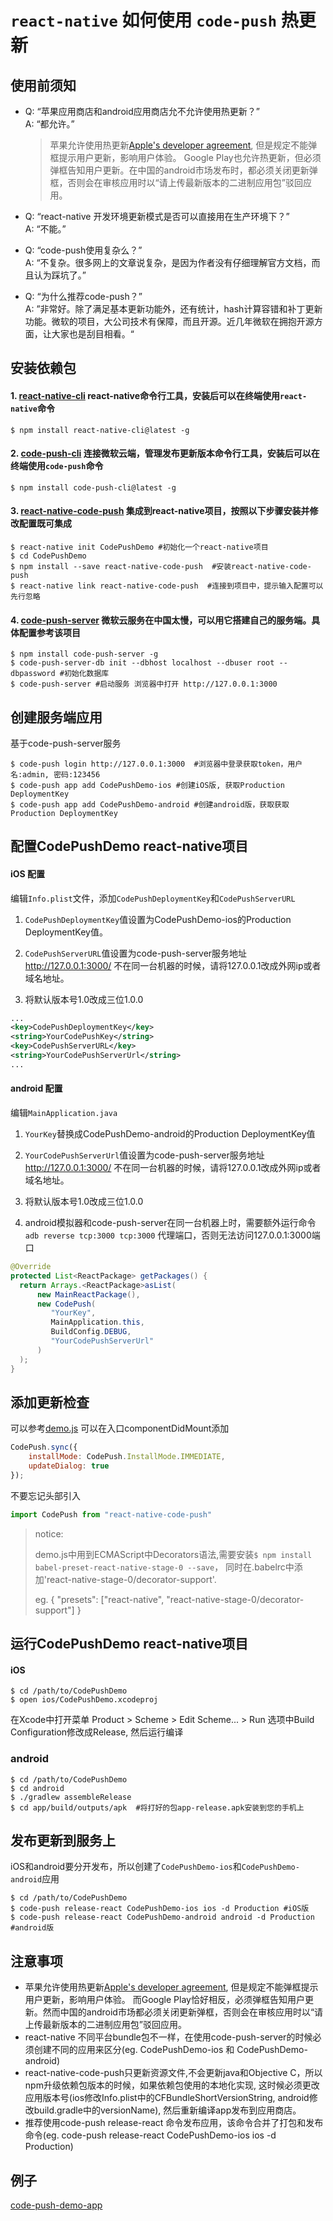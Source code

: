 # `react-native` 如何使用 `code-push` 热更新

## 使用前须知

 - Q: “苹果应用商店和android应用商店允不允许使用热更新？”    
   A: “都允许。”

   > 苹果允许使用热更新[Apple's developer agreement](https://developer.apple.com/programs/ios/information/iOS_Program_Information_4_3_15.pdf), 但是规定不能弹框提示用户更新，影响用户体验。 
   > Google Play也允许热更新，但必须弹框告知用户更新。在中国的android市场发布时，都必须关闭更新弹框，否则会在审核应用时以“请上传最新版本的二进制应用包”驳回应用。 
       
 - Q: “react-native 开发环境更新模式是否可以直接用在生产环境下？”    
   A: “不能。”

 - Q: “code-push使用复杂么？”    
   A: “不复杂。很多网上的文章说复杂，是因为作者没有仔细理解官方文档，而且认为踩坑了。”

 - Q: “为什么推荐code-push？”    
   A: ”非常好。除了满足基本更新功能外，还有统计，hash计算容错和补丁更新功能。微软的项目，大公司技术有保障，而且开源。近几年微软在拥抱开源方面，让大家也是刮目相看。“

## 安装依赖包

#### 1. [react-native-cli](https://github.com/facebook/react-native) react-native命令行工具，安装后可以在终端使用`react-native`命令
 
```shell
$ npm install react-native-cli@latest -g
```
 
#### 2. [code-push-cli](https://github.com/Microsoft/code-push) 连接微软云端，管理发布更新版本命令行工具，安装后可以在终端使用`code-push`命令
   
```shell
$ npm install code-push-cli@latest -g 
```

#### 3. [react-native-code-push](https://github.com/Microsoft/react-native-code-push) 集成到react-native项目，按照以下步骤安装并修改配置既可集成

```shell
$ react-native init CodePushDemo #初始化一个react-native项目
$ cd CodePushDemo
$ npm install --save react-native-code-push  #安装react-native-code-push
$ react-native link react-native-code-push  #连接到项目中，提示输入配置可以先行忽略
```

#### 4. [code-push-server](https://github.com/lisong/code-push-server) 微软云服务在中国太慢，可以用它搭建自己的服务端。具体配置参考该项目

```shell
$ npm install code-push-server -g
$ code-push-server-db init --dbhost localhost --dbuser root --dbpassword #初始化数据库
$ code-push-server #启动服务 浏览器中打开 http://127.0.0.1:3000
```

## 创建服务端应用

基于code-push-server服务

```shell
$ code-push login http://127.0.0.1:3000  #浏览器中登录获取token，用户名:admin, 密码:123456
$ code-push app add CodePushDemo-ios #创建iOS版, 获取Production DeploymentKey
$ code-push app add CodePushDemo-android #创建android版，获取获取Production DeploymentKey
```

## 配置CodePushDemo react-native项目

#### iOS 配置

编辑`Info.plist`文件，添加`CodePushDeploymentKey`和`CodePushServerURL`

1. `CodePushDeploymentKey`值设置为CodePushDemo-ios的Production DeploymentKey值。

2. `CodePushServerURL`值设置为code-push-server服务地址 http://127.0.0.1:3000/ 不在同一台机器的时候，请将127.0.0.1改成外网ip或者域名地址。

3. 将默认版本号1.0改成三位1.0.0

```xml
...
<key>CodePushDeploymentKey</key>
<string>YourCodePushKey</string>
<key>CodePushServerURL</key>
<string>YourCodePushServerUrl</string>
...
```

#### android 配置

编辑`MainApplication.java`

1. `YourKey`替换成CodePushDemo-android的Production DeploymentKey值

2. `YourCodePushServerUrl`值设置为code-push-server服务地址 http://127.0.0.1:3000/ 不在同一台机器的时候，请将127.0.0.1改成外网ip或者域名地址。

3. 将默认版本号1.0改成三位1.0.0

4. android模拟器和code-push-server在同一台机器上时，需要额外运行命令`adb reverse tcp:3000 tcp:3000` 代理端口，否则无法访问127.0.0.1:3000端口

```java
@Override
protected List<ReactPackage> getPackages() {
  return Arrays.<ReactPackage>asList(
      new MainReactPackage(),
      new CodePush(
         "YourKey",
         MainApplication.this,
         BuildConfig.DEBUG,
         "YourCodePushServerUrl" 
      )
  );
}
```

## 添加更新检查

可以参考[demo.js](https://github.com/lisong/code-push-demo-app/blob/master/demo.js)
可以在入口componentDidMount添加

```javascript
CodePush.sync({
    installMode: CodePush.InstallMode.IMMEDIATE,
    updateDialog: true
});
```

不要忘记头部引入

```javascript
import CodePush from "react-native-code-push" 
```

> notice: 
> 
> demo.js中用到ECMAScript中Decorators语法,需要安装`$ npm install babel-preset-react-native-stage-0 --save`，
> 同时在.babelrc中添加'react-native-stage-0/decorator-support'.
> 
> eg.
> {
> "presets": ["react-native", "react-native-stage-0/decorator-support"]
> }

## 运行CodePushDemo react-native项目

#### iOS

```shell
$ cd /path/to/CodePushDemo
$ open ios/CodePushDemo.xcodeproj 
```
在Xcode中打开菜单 Product > Scheme > Edit Scheme... > Run 选项中Build Configuration修改成Release, 然后运行编译

### android

```shell
$ cd /path/to/CodePushDemo
$ cd android
$ ./gradlew assembleRelease
$ cd app/build/outputs/apk  #将打好的包app-release.apk安装到您的手机上
```

## 发布更新到服务上

iOS和android要分开发布，所以创建了`CodePushDemo-ios`和`CodePushDemo-android`应用

```shell
$ cd /path/to/CodePushDemo
$ code-push release-react CodePushDemo-ios ios -d Production #iOS版
$ code-push release-react CodePushDemo-android android -d Production #android版
```


## 注意事项

- 苹果允许使用热更新[Apple's developer agreement](https://developer.apple.com/programs/ios/information/iOS_Program_Information_4_3_15.pdf), 但是规定不能弹框提示用户更新，影响用户体验。 而Google Play恰好相反，必须弹框告知用户更新。然而中国的android市场都必须关闭更新弹框，否则会在审核应用时以“请上传最新版本的二进制应用包”驳回应用。
- react-native 不同平台bundle包不一样，在使用code-push-server的时候必须创建不同的应用来区分(eg. CodePushDemo-ios 和 CodePushDemo-android)
- react-native-code-push只更新资源文件,不会更新java和Objective C，所以npm升级依赖包版本的时候，如果依赖包使用的本地化实现, 这时候必须更改应用版本号(ios修改Info.plist中的CFBundleShortVersionString, android修改build.gradle中的versionName), 然后重新编译app发布到应用商店。
- 推荐使用code-push release-react 命令发布应用，该命令合并了打包和发布命令(eg. code-push release-react CodePushDemo-ios ios -d Production)

## 例子

[code-push-demo-app](https://github.com/lisong/code-push-demo-app)


